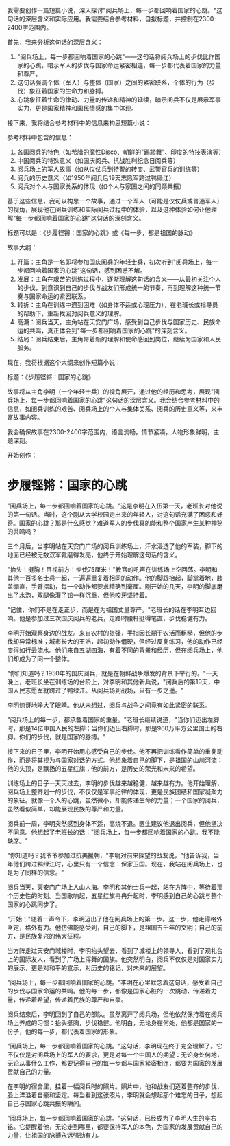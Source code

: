 <ReasoningChainRenderer>
我需要创作一篇短篇小说，深入探讨"阅兵场上，每一步都回响着国家的心跳。"这句话的深层含义和实际应用。我需要结合参考材料，自拟标题，并控制在2300-2400字范围内。

首先，我来分析这句话的深层含义：
1. "阅兵场上，每一步都回响着国家的心跳"——这句话将阅兵场上的步伐比作国家的心跳，暗示军人的步伐与国家命运紧密相连，每一步都代表着国家的力量和尊严。
2. 这句话强调个体（军人）与整体（国家）之间的紧密联系，个体的行为（步伐）象征着国家的生命力和脉搏。
3. 心跳象征着生命的律动、力量的传递和精神的延续，暗示阅兵不仅是展示军事实力，更是国家精神和国民情感的集中体现。

接下来，我将结合参考材料中的信息来构思短篇小说：

参考材料中包含的信息：
1. 各国阅兵的特色（如希腊的魔性Disco、朝鲜的"踢踏舞"、印度的特技表演等）
2. 中国阅兵的特殊意义（如国庆阅兵、抗战胜利纪念日阅兵等）
3. 阅兵场上的军人故事（如从仪仗兵到特警的转变、武警官兵的训练等）
4. 阅兵的历史意义（如1950年阅兵后19天志愿军跨过鸭绿江）
5. 阅兵对个人与国家关系的体现（如个人与家国之间的同频共振）

基于这些信息，我可以构思一个故事，通过一个军人（可能是仪仗兵或普通军人）的视角，展现他在阅兵训练和实际阅兵过程中的体验，以及这种体验如何让他理解"每一步都回响着国家的心跳"这句话的深刻含义。

标题可以是：《步履铿锵：国家的心跳》或《每一步，都是祖国的脉动》

故事大纲：
1. 开篇：主角是一名即将参加国庆阅兵的年轻士兵，初次听到"阅兵场上，每一步都回响着国家的心跳"这句话，感到困惑不解。
2. 发展：主角在艰苦的训练过程中，逐渐理解这句话的含义——从最初关注个人的步伐，到意识到自己的步伐与战友们形成统一的节奏，再到理解这种统一节奏与国家命运的紧密联系。
3. 转折：主角在训练中遇到困难（如身体不适或心理压力），在老班长或指导员的帮助下，重新找回对阅兵意义的理解。
4. 高潮：阅兵当天，主角站在天安门广场，感受到自己步伐与国家历史、民族命运的共鸣，真正体会到"每一步都回响着国家的心跳"的深刻含义。
5. 结局：阅兵结束后，主角带着新的理解和使命感回到岗位，继续为国家和人民服务。

现在，我将根据这个大纲来创作短篇小说：

标题：《步履铿锵：国家的心跳》

故事将从主角李明（一个年轻士兵）的视角展开，通过他的经历和思考，展现"阅兵场上，每一步都回响着国家的心跳"这句话的深层含义。我会结合参考材料中的信息，如阅兵训练的艰苦、阅兵场上的个人与集体关系、阅兵的历史意义等，来丰富故事内容。

我会确保故事在2300-2400字范围内，语言流畅，情节紧凑，人物形象鲜明，主题深刻。

开始创作：
</ReasoningChainRenderer>

# 步履铿锵：国家的心跳

"阅兵场上，每一步都回响着国家的心跳。"这是李明在入伍第一天，老班长对他说的第一句话。当时，这个刚从大学校园走出来的年轻人，对这句话充满了困惑和好奇。国家的心跳？那是什么感觉？难道军人的步伐真的能和整个国家产生某种神秘的共鸣吗？

三个月后，当李明站在天安门广场的阅兵训练场上，汗水浸透了他的军装，脚下的地面已经被无数双军靴磨得发亮，他终于开始理解这句话的含义。

"抬头！挺胸！目视前方！步伐75厘米！"教官的吼声在训练场上空回荡。李明和其他一百多名士兵一起，一遍遍重复着相同的动作。他的脚跟抬起，脚掌着地，膝盖绷直，手臂摆动，每一个动作都要求精确到毫厘。刚开始的几天，李明的脚底磨出了水泡，双腿像灌了铅一样沉重，但他咬牙坚持着。

"记住，你们不是在走正步，而是在为祖国丈量尊严。"老班长的话在李明耳边回响。他是参加过三次国庆阅兵的老兵，走路时腰杆挺得笔直，步伐稳健有力。

李明开始观察身边的战友。来自农村的张强，手指因长期干农活而粗糙，但他的步伐却异常标准；城市长大的王浩，起初动作僵硬，但经过反复练习，他的动作已经变得如行云流水。他们来自五湖四海，有着不同的背景和经历，但在阅兵场上，他们却成为了同一个整体。

"你们知道吗？1950年的国庆阅兵，就是在朝鲜战争爆发的背景下举行的。"一天晚上，老班长坐在训练场的台阶上，对李明和其他新兵说，"阅兵后的第19天，中国人民志愿军就跨过了鸭绿江。从阅兵场到战场，只有一步之遥。"

李明惊讶地睁大了眼睛。他从未想过，阅兵与战争之间竟有如此紧密的联系。

"阅兵场上的每一步，都承载着国家的重量。"老班长继续说道，"当你们迈出左脚时，那是14亿中国人民的左脚；当你们迈出右脚时，那是960万平方公里国土的右脚。你们的步伐，就是国家的脉搏。"

接下来的日子里，李明开始用心感受自己的步伐。他不再把训练看作简单的重复动作，而是将其视为与国家对话的方式。他想象着自己的脚下，是祖国的山川河流；他的头顶，是飘扬的五星红旗；他的前方，是历史的荣光和未来的希望。

训练场上的日子一天天过去，李明的步伐越来越稳健，越来越有力。他开始理解，阅兵场上整齐划一的步伐，不仅仅是军事纪律的体现，更是民族团结和国家凝聚力的象征。就像一个人的心跳，虽然微小，却能传递生命的力量；一个国家的阅兵，虽然看似简单，却能展现民族的尊严和力量。

阅兵前一周，李明突然感到身体不适，高烧不退。医生建议他退出阅兵，但他坚决不同意。他想起了老班长的话："阅兵场上，每一步都回响着国家的心跳。我不能缺席。"

"你知道吗？我爷爷参加过抗美援朝，"李明对前来探望的战友说，"他告诉我，当年他们跨过鸭绿江时，心里只有一个信念：保家卫国。现在，我站在阅兵场上，也是为了同样的信念。"

阅兵当天，天安门广场上人山人海。李明和其他士兵一起，站在方阵中，等待着那个历史性的时刻。当国歌响起，五星红旗冉冉升起时，李明感到自己的心跳与整个国家的心跳同步了。

"开始！"随着一声令下，李明迈出了他在阅兵场上的第一步。这一步，他走得格外坚定，格外有力。他仿佛能感受到，自己的脚下，是祖国五千年的文明；自己的前方，是民族复兴的伟大征程。

当方阵走过天安门城楼时，李明抬头望去，看到了城楼上的领导人，看到了观礼台上的国际友人，看到了广场上挥舞的国旗。他突然明白，阅兵不仅仅是对国家实力的展示，更是对和平的宣示，对历史的铭记，对未来的展望。

"阅兵场上，每一步都回响着国家的心跳。"李明在心里默念着这句话，感受着自己的步伐与国家命运的共鸣。他的每一步，都像是国家心脏的一次跳动，传递着力量，传递着希望，传递着民族的尊严和自豪。

阅兵结束后，李明回到了自己的部队。虽然离开了阅兵场，但他依然保持着在阅兵场上养成的习惯：抬头挺胸，步伐稳健。他明白，无论身在何处，他都是国家的一份子，他的每一步，都代表着国家的形象。

"阅兵场上，每一步都回响着国家的心跳。"这句话，李明现在终于完全理解了。它不仅仅是对阅兵场上的军人的要求，更是对每一个中国人的期望：无论身处何地，无论从事什么工作，都要记得自己的每一步都与国家紧密相连，都要为国家的发展贡献自己的力量。

在李明的宿舍里，挂着一幅阅兵时的照片。照片中，他和战友们迈着整齐的步伐，脸上洋溢着自豪和坚定。每当看到这张照片，李明就会想起那个难忘的日子，想起自己与国家心跳共振的瞬间。

"阅兵场上，每一步都回响着国家的心跳。"这句话，已经成为了李明人生的座右铭。它提醒着他，无论走到哪里，都要保持军人的本色，为国家的发展贡献自己的力量，让祖国的脉搏永远强劲有力。